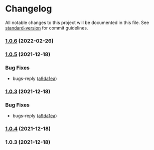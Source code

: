 # Changelog

All notable changes to this project will be documented in this file. See [standard-version](https://github.com/conventional-changelog/standard-version) for commit guidelines.

### [1.0.6](https://github.com/suijiafeng/auto-open-browser-plugin/compare/v1.0.5...v1.0.6) (2022-02-26)

### [1.0.5](https://github.com/suijiafeng/auto-open-browser-plugin/compare/v1.0.4...v1.0.5) (2021-12-18)


### Bug Fixes

* bugs-reply ([a9da1ea](https://github.com/suijiafeng/auto-open-browser-plugin/commit/a9da1ead062e6e9a33b7a0c3406fde36e996a48a))

### [1.0.3](https://github.com/suijiafeng/auto-open-browser-plugin/compare/v1.0.4...v1.0.3) (2021-12-18)


### Bug Fixes

* bugs-reply ([a9da1ea](https://github.com/suijiafeng/auto-open-browser-plugin/commit/a9da1ead062e6e9a33b7a0c3406fde36e996a48a))

### [1.0.4](https://github.com/suijiafeng/auto-open-browser-plugin/compare/v1.0.3...v1.0.4) (2021-12-18)

### 1.0.3 (2021-12-18)
